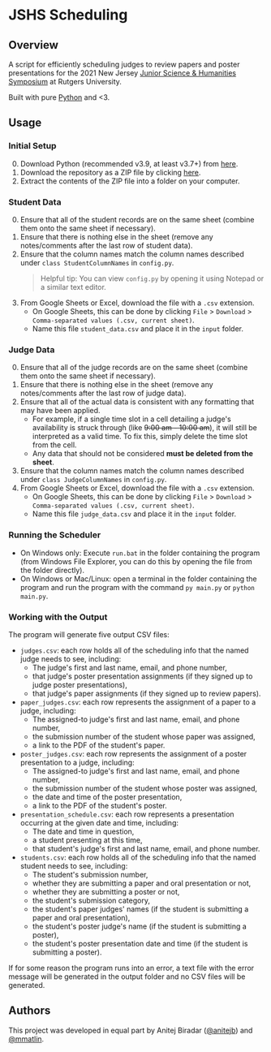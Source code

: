 # JSHS Scheduling

## Overview
A script for efficiently scheduling judges to review papers and poster presentations for the 2021 New Jersey [Junior Science & Humanities Symposium](https://soe.rutgers.edu/jshs) at Rutgers University.

Built with pure [Python](https://www.python.org) and <3.

## Usage

### Initial Setup
0. Download Python (recommended v3.9, at least v3.7+) from [here](https://www.python.org/downloads).
0. Download the repository as a ZIP file by clicking [here](https://github.com/anitejb/jshs-scheduling/archive/master.zip).
0. Extract the contents of the ZIP file into a folder on your computer.

### Student Data
0. Ensure that all of the student records are on the same sheet (combine them onto the same sheet if necessary).
0. Ensure that there is nothing else in the sheet (remove any notes/comments after the last row of student data).
0. Ensure that the column names match the column names described under `class StudentColumnNames` in `config.py`.
    > Helpful tip: You can view `config.py` by opening it using Notepad or a similar text editor.
0. From Google Sheets or Excel, download the file with a `.csv` extension.
    * On Google Sheets, this can be done by clicking `File` > `Download` > `Comma-separated values (.csv, current sheet)`.
    * Name this file `student_data.csv` and place it in the `input` folder.

### Judge Data
0. Ensure that all of the judge records are on the same sheet (combine them onto the same sheet if necessary).
0. Ensure that there is nothing else in the sheet (remove any notes/comments after the last row of judge data).
0. Ensure that all of the actual data is consistent with any formatting that may have been applied.
    * For example, if a single time slot in a cell detailing a judge's availability is struck through (like ~~9:00 am - 10:00 am~~), it will still be interpreted as a valid time. To fix this, simply delete the time slot from the cell.
    * Any data that should not be considered **must be deleted from the sheet**.
0. Ensure that the column names match the column names described under `class JudgeColumnNames` in `config.py`.
0. From Google Sheets or Excel, download the file with a `.csv` extension.
    * On Google Sheets, this can be done by clicking `File` > `Download` > `Comma-separated values (.csv, current sheet)`.
    * Name this file `judge_data.csv` and place it in the `input` folder.

### Running the Scheduler
* On Windows only: Execute `run.bat` in the folder containing the program (from Windows File Explorer, you can do this by opening the file from the folder directly).
* On Windows or Mac/Linux: open a terminal in the folder containing the program and run the program with the command `py main.py` or `python main.py`.


### Working with the Output
The program will generate five output CSV files:
* `judges.csv`: each row holds all of the scheduling info that the named judge needs to see, including:
    * The judge's first and last name, email, and phone number,
    * that judge's poster presentation assignments (if they signed up to judge poster presentations),
    * that judge's paper assignments (if they signed up to review papers).
* `paper_judges.csv`: each row represents the assignment of a paper to a judge, including:
    * The assigned-to judge's first and last name, email, and phone number,
    * the submission number of the student whose paper was assigned,
    * a link to the PDF of the student's paper.
* `poster_judges.csv`: each row represents the assignment of a poster presentation to a judge, including:
    * The assigned-to judge's first and last name, email, and phone number,
    * the submission number of the student whose poster was assigned,
    * the date and time of the poster presentation,
    * a link to the PDF of the student's poster.
* `presentation_schedule.csv`: each row represents a presentation occurring at the given date and time, including:
    * The date and time in question,
    * a student presenting at this time,
    * that student's judge's first and last name, email, and phone number.
* `students.csv`: each row holds all of the scheduling info that the named student needs to see, including:
    * The student's submission number,
    * whether they are submitting a paper and oral presentation or not,
    * whether they are submitting a poster or not,
    * the student's submission category,
    * the student's paper judges' names (if the student is submitting a paper and oral presentation),
    * the student's poster judge's name (if the student is submitting a poster),
    * the student's poster presentation date and time (if the student is submitting a poster).

If for some reason the program runs into an error, a text file with the error message will be generated in the output folder and no CSV files will be generated.

## Authors

This project was developed in equal part by Anitej Biradar ([@anitejb](https://github.com/anitejb)) and [@mmatlin](https://github.com/mmatlin).
